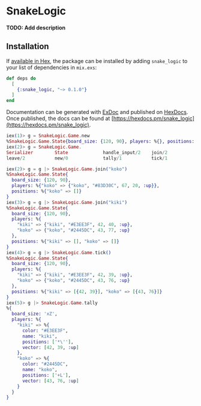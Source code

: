 # SnakeLogic

**TODO: Add description**

## Installation

If [available in Hex](https://hex.pm/docs/publish), the package can be installed
by adding `snake_logic` to your list of dependencies in `mix.exs`:

```elixir
def deps do
  [
    {:snake_logic, "~> 0.1.0"}
  ]
end
```

Documentation can be generated with [ExDoc](https://github.com/elixir-lang/ex_doc)
and published on [HexDocs](https://hexdocs.pm). Once published, the docs can
be found at [https://hexdocs.pm/snake_logic](https://hexdocs.pm/snake_logic).

```elixir
iex(1)> g = SnakeLogic.Game.new
%SnakeLogic.Game.State{board_size: {120, 90}, players: %{}, positions: %{}}
iex(2)> g = SnakeLogic.Game.   
Serializer        State             handle_input/2    join/2            
leave/2           new/0             tally/1           tick/1            

iex(2)> g = g |> SnakeLogic.Game.join("koko")
%SnakeLogic.Game.State{
  board_size: {120, 90},
  players: %{"koko" => {"koko", "#83D30C", 67, 20, :up}},
  positions: %{"koko" => []}
}
iex(3)> g = g |> SnakeLogic.Game.join("kiki")
%SnakeLogic.Game.State{
  board_size: {120, 90},
  players: %{
    "kiki" => {"kiki", "#E3EE3F", 42, 40, :up},
    "koko" => {"koko", "#2445DC", 43, 77, :up}
  },
  positions: %{"kiki" => [], "koko" => []}
}
iex(4)> g = g |> SnakeLogic.Game.tick()       
%SnakeLogic.Game.State{
  board_size: {120, 90},
  players: %{
    "kiki" => {"kiki", "#E3EE3F", 42, 39, :up},
    "koko" => {"koko", "#2445DC", 43, 76, :up}
  },
  positions: %{"kiki" => [{42, 39}], "koko" => [{43, 76}]}
}
iex(5)> g |> SnakeLogic.Game.tally     
%{
  board_size: 'xZ',
  players: %{
    "kiki" => %{
      color: "#E3EE3F",
      name: "kiki",
      positions: ['*\''],
      vector: [42, 39, :up]
    },
    "koko" => %{
      color: "#2445DC",
      name: "koko",
      positions: ['+L'],
      vector: [43, 76, :up]
    }
  }
}
```